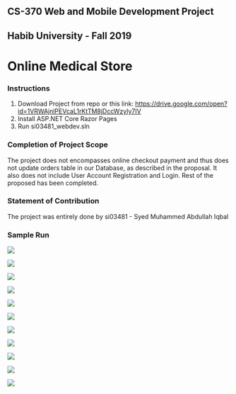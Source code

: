 ## CS-370 Web and Mobile Development Project
## Habib University - Fall 2019 

# Online Medical Store

### Instructions
1. Download Project from repo or this link: https://drive.google.com/open?id=1VRWAjnlPEVcaL1rKtTM8jDccWzyly7IV
2. Install ASP.NET Core Razor Pages 
3. Run si03481_webdev.sln

### Completion of Project Scope
The project does not encompasses online checkout payment and thus does not update orders table in our Database, as
described in the proposal. It also does not include User Account Registration and Login. Rest of the proposed has been 
completed.

### Statement of Contribution
The project was entirely done by si03481 - Syed Muhammed Abdullah Iqbal

### Sample Run

![](Images/run1.PNG)

![](Images/run2.PNG)

![](Images/run3.PNG)

![](Images/run4.PNG)

![](Images/run5.PNG)

![](Images/run6.PNG)

![](Images/run7.PNG)

![](Images/run8.PNG)

![](Images/run9.PNG)

![](Images/run10.PNG)

![](Images/run11.PNG)
